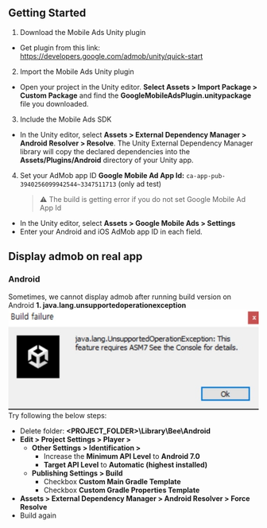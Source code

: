 ## Getting Started

1. Download the Mobile Ads Unity plugin

- Get plugin from this link: https://developers.google.com/admob/unity/quick-start

2. Import the Mobile Ads Unity plugin

- Open your project in the Unity editor. **Select Assets > Import Package > Custom Package** and find the **GoogleMobileAdsPlugin.unitypackage** file you downloaded.

3. Include the Mobile Ads SDK

- In the Unity editor, select **Assets > External Dependency Manager > Android Resolver > Resolve**. The Unity External Dependency Manager library will copy the declared dependencies into the **Assets/Plugins/Android** directory of your Unity app.

4. Set your AdMob app ID
   **Google Mobile Ad App Id:** `ca-app-pub-3940256099942544~3347511713` (only ad test)
   > ⚠️ The build is getting error if you do not set Google Mobile Ad App Id

- In the Unity editor, select **Assets > Google Mobile Ads > Settings**
- Enter your Android and iOS AdMob app ID in each field.

## Display admob on real app

### Android

Sometimes, we cannot display admob after running build version on Android
**1. java.lang.unsupportedoperationexception**
<img src="./img/java.lang.unsupportedoperationexception_1.jpg" alt="Click to see the source" />
<br>
Try following the below steps:

- Delete folder: **<PROJECT_FOLDER>\Library\Bee\Android**
- **Edit > Project Settings > Player >**
  - **Other Settings > Identification >**
    - Increase the **Minimum API Level** to **Android 7.0**
    - **Target API Level** to **Automatic (highest installed)**
  - **Publishing Settings > Build**
    - Checkbox **Custom Main Gradle Template**
    - Checkbox **Custom Gradle Properties Template**
- **Assets > External Dependency Manager > Android Resolver > Force Resolve**
- Build again
